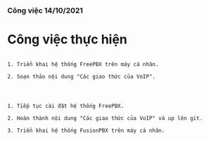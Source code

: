 ### Công việc 14/10/2021

<h1> Công việc thực hiện </h1>

```

1. Triển khai hệ thống FreePBX trên máy cá nhân.

2. Soạn thảo nội dung "Các giao thức của VoIP".

```

<h1></h1>

```

1. Tiếp tục cài đặt hệ thống FreePBX.

2. Hoàn thành nội dung "Các giao thức của VoIP" và up lên git.

3. Triển khai hệ thống FusionPBX trên máy cá nhân.

```

